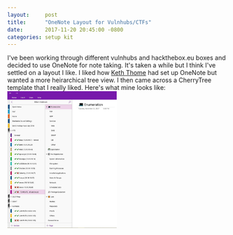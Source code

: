 ```yaml
---
layout:     post
title:      "OneNote Layout for Vulnhubs/CTFs"
date:       2017-11-20 20:45:00 -0800
categories: setup kit
---
```

I've been working through different vulnhubs and hackthebox.eu boxes and decided to use OneNote for note taking.  It's taken a while but I think I've settled on a layout I like.  I liked how [Keth Thome](https://www.keiththome.com/oscp-course-review/) had set up OneNote but wanted a more heirarchical tree view.  I then came across a CherryTree template that I really liked.  Here's what mine looks like:  
<a href="/img/onenote-layout.jpg"><img src="/img/onenote-layout.jpg" width="250"></a>
